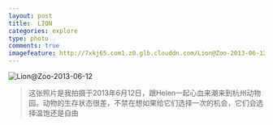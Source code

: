 ```yaml
---
layout: post
title:  LION
categories: explore
type: photo
comments: true
imagefeature: http://7xkj65.com1.z0.glb.clouddn.com/Lion@Zoo-2013-06-12?imageMogr2/thumbnail/!30p
---
```


![Lion@Zoo-2013-06-12](http://7xkj65.com1.z0.glb.clouddn.com/Lion@Zoo-2013-06-12)

> 这张照片是我拍摄于2013年6月12日，跟Helen一起心血来潮来到杭州动物园。动物的生存状态很差，不禁在想如果给它们选择一次的机会，它们会选择温饱还是自由